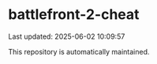 # battlefront-2-cheat

Last updated: 2025-06-02 10:09:57

This repository is automatically maintained.
